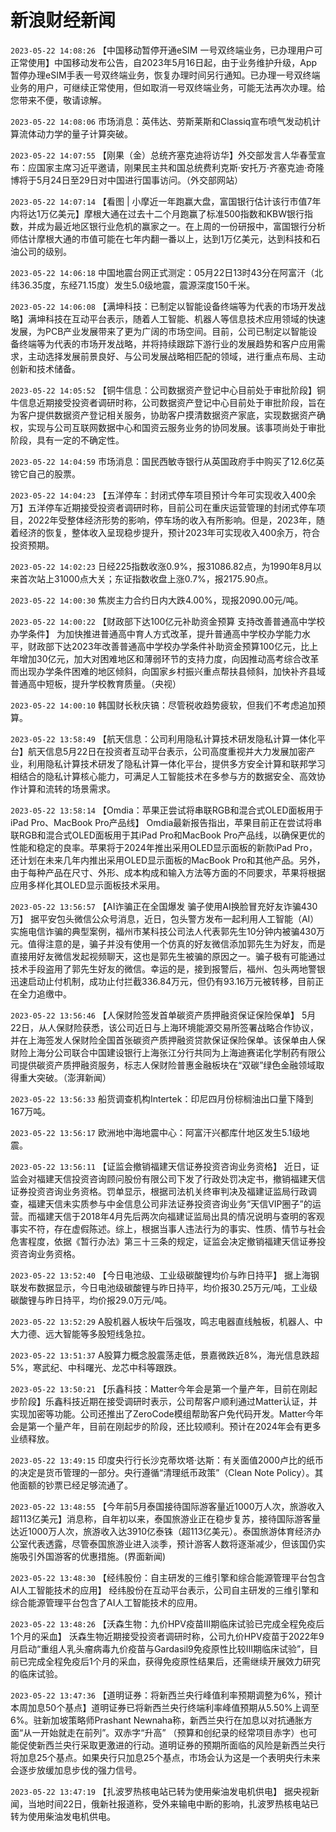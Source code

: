 # 新浪财经新闻
`2023-05-22 14:08:26` 【中国移动暂停开通eSIM 一号双终端业务，已办理用户可正常使用】中国移动发布公告，自2023年5月16日起，由于业务维护升级，App暂停办理eSIM手表一号双终端业务，恢复办理时间另行通知。已办理一号双终端业务的用户，可继续正常使用，但如取消一号双终端业务，可能无法再次办理。给您带来不便，敬请谅解。

`2023-05-22 14:08:06` 市场消息：英伟达、劳斯莱斯和Classiq宣布喷气发动机计算流体动力学的量子计算突破。

`2023-05-22 14:07:55` 【刚果（金）总统齐塞克迪将访华】外交部发言人华春莹宣布：应国家主席习近平邀请，刚果民主共和国总统费利克斯·安托万·齐塞克迪·奇隆博将于5月24日至29日对中国进行国事访问。（外交部网站）

`2023-05-22 14:07:14` 【看图 | 小摩近一年跑赢大盘，富国银行估计该行市值7年内将达1万亿美元】摩根大通在过去十二个月跑赢了标准500指数和KBW银行指数，并成为最近地区银行业危机的赢家之一。在上周的一份研报中，富国银行分析师估计摩根大通的市值可能在七年内翻一番以上，达到1万亿美元，达到科技和石油公司的级别。

`2023-05-22 14:06:18` 中国地震台网正式测定：05月22日13时43分在阿富汗（北纬36.35度，东经71.15度）发生5.0级地震，震源深度150千米。

`2023-05-22 14:06:08` 【满坤科技：已制定以智能设备终端等为代表的市场开发战略】满坤科技在互动平台表示，随着人工智能、机器人等信息技术应用领域的快速发展，为PCB产业发展带来了更为广阔的市场空间。目前，公司已制定以智能设备终端等为代表的市场开发战略，并将持续跟踪下游行业的发展趋势和客户应用需求，主动选择发展前景良好、与公司发展战略相匹配的领域，进行重点布局、主动创新和技术储备。

`2023-05-22 14:05:52` 【铜牛信息：公司数据资产登记中心目前处于审批阶段】铜牛信息近期接受投资者调研时称，公司数据资产登记中心目前处于审批阶段，旨在为客户提供数据资产登记相关服务，协助客户摸清数据资产家底，实现数据资产确权，实现与公司互联网数据中心和国资云服务业务的协同发展。该事项尚处于审批阶段，具有一定的不确定性。

`2023-05-22 14:04:59` 市场消息：国民西敏寺银行从英国政府手中购买了12.6亿英镑它自己的股票。

`2023-05-22 14:04:23` 【五洋停车：封闭式停车项目预计今年可实现收入400余万】五洋停车近期接受投资者调研时称，目前公司在重庆运营管理的封闭式停车项目，2022年受整体经济形势的影响，停车场的收入有所影响。但是，2023年，随着经济的恢复，整体收入呈现稳步提升，预计2023年可实现收入400余万，符合投资预期。

`2023-05-22 14:02:23` 日经225指数收涨0.9%，报31086.82点，为1990年8月以来首次站上31000点大关；东证指数收盘上涨0.7%，报2175.90点。

`2023-05-22 14:00:30` 焦炭主力合约日内大跌4.00%，现报2090.00元/吨。

`2023-05-22 14:00:22` 【财政部下达100亿元补助资金预算 支持改善普通高中学校办学条件】 为加快推进普通高中育人方式改革，提升普通高中学校办学能力水平，财政部下达2023年改善普通高中学校办学条件补助资金预算100亿元，比上年增加30亿元，加大对困难地区和薄弱环节的支持力度，向因推动高考综合改革而出现办学条件困难的地区倾斜，向国家乡村振兴重点帮扶县倾斜，加快补齐县域普通高中短板，提升学校教育质量。（央视）

`2023-05-22 14:00:10` 韩国财长秋庆镐：尽管税收趋势疲软，但我们不考虑追加预算。

`2023-05-22 13:58:49` 【航天信息：公司利用隐私计算技术研发隐私计算一体化平台】航天信息5月22日在投资者互动平台表示，公司高度重视并大力发展加密产业，利用隐私计算技术研发了隐私计算一体化平台，提供多方安全计算和联邦学习相结合的隐私计算核心能力，可满足人工智能技术在多参与方的数据安全、高效协作计算和流转的场景需求。

`2023-05-22 13:58:14` 【Omdia：苹果正尝试将串联RGB和混合式OLED面板用于iPad Pro、MacBook Pro产品线】 Omdia最新报告指出，苹果目前正在尝试将串联RGB和混合式OLED面板用于其iPad Pro和MacBook Pro产品线，以确保更优的性能和稳定的良率。苹果将于2024年推出采用OLED显示面板的新款iPad Pro，还计划在未来几年内推出采用OLED显示面板的MacBook Pro和其他产品。另外，由于每种产品在尺寸、外形、成本构成和输入方法等方面的不同要求，苹果将根据应用多样化其OLED显示面板技术采用。

`2023-05-22 13:56:57` 【AI诈骗正在全国爆发 骗子使用AI换脸冒充好友诈骗430万】 据平安包头微信公众号消息，近日，包头警方发布一起利用人工智能（AI）实施电信诈骗的典型案例，福州市某科技公司法人代表郭先生10分钟内被骗430万元。值得注意的是，骗子并没有使用一个仿真的好友微信添加郭先生为好友，而是直接用好友微信发起视频聊天，这也是郭先生被骗的原因之一。骗子极有可能通过技术手段盗用了郭先生好友的微信。幸运的是，接到报警后，福州、包头两地警银迅速启动止付机制，成功止付拦截336.84万元，但仍有93.16万元被转移，目前正在全力追缴中。

`2023-05-22 13:56:46` 【人保财险签发首单碳资产质押融资保证保险保单】 5月22日，从人保财险获悉，该公司近日与上海环境能源交易所签署战略合作协议，并在上海签发人保财险全国首张碳资产质押融资贷款保证保险保单。该保单由人保财险上海分公司联合中国建设银行上海张江分行共同为上海迪赛诺化学制药有限公司提供碳资产质押融资服务，标志人保财险普惠金融板块在“双碳”绿色金融领域取得重大突破。（澎湃新闻）

`2023-05-22 13:56:33` 船货调查机构Intertek：印尼四月份棕榈油出口量下降到167万吨。

`2023-05-22 13:56:17` 欧洲地中海地震中心：阿富汗兴都库什地区发生5.1级地震。

`2023-05-22 13:56:11` 【证监会撤销福建天信证券投资咨询业务资格】 近日，证监会对福建天信投资咨询顾问股份有限公司下发了行政处罚决定书，撤销福建天信证券投资咨询业务资格。罚单显示，根据司法机关终审判决及福建证监局行政调查，福建天信未实质参与中金信息公司非法证券投资咨询业务“天信VIP圈子”的运营。而福建天信于2018年4月先后两次向福建证监局出具的情况说明与查明的客观事实不符，存在虚假陈述。综上，根据当事人违法行为的事实、性质、情节与社会危害程度，依据《暂行办法》第三十三条的规定，证监会决定撤销福建天信证券投资咨询业务资格。

`2023-05-22 13:52:40` 【今日电池级、工业级碳酸锂均价与昨日持平】 据上海钢联发布数据显示，今日电池级碳酸锂与昨日持平，均价报30.25万元/吨，工业级碳酸锂与昨日持平，均价报29.0万元/吨。

`2023-05-22 13:52:29` A股机器人板块午后强攻，鸣志电器直线触板，机器人、中大力德、远大智能等多股短线急拉。

`2023-05-22 13:51:37` A股算力概念股震荡走低，景嘉微跌近8%，海光信息跌超5%，寒武纪、中科曙光、龙芯中科等跟跌。

`2023-05-22 13:50:21` 【乐鑫科技：Matter今年会是第一个量产年，目前在刚起步阶段】乐鑫科技近期在接受调研时表示，公司帮客户顺利通过Matter认证，并实现加密等功能。公司还推出了ZeroCode模组帮助客户免代码开发。Matter今年会是第一个量产年，目前在刚起步的阶段，还比较顺利。预计在2024年会有更多业绩释放。

`2023-05-22 13:49:15` 印度央行行长沙克蒂坎塔·达斯：有关面值2000卢比的纸币的决定是货币管理的一部分。央行遵循“清理纸币政策”（Clean Note Policy）。其他面额的钞票已经足够流通了。

`2023-05-22 13:48:55` 【今年前5月泰国接待国际游客量近1000万人次，旅游收入超113亿美元】消息称，自年初以来，泰国旅游业正在稳步复苏，接待国际游客量达近1000万人次，旅游收入达3910亿泰铢（超113亿美元）。泰国旅游体育经济办公室代表透露，尽管泰国旅游业进入淡季，预计游客人数将逐渐减少，但该国仍实施吸引外国游客的优惠措施。(界面新闻)

`2023-05-22 13:48:30` 【经纬股份：自主研发的三维引擎和综合能源管理平台包含AI人工智能技术的应用】 经纬股份在互动平台表示，公司自主研发的三维引擎和综合能源管理平台包含了AI人工智能技术的应用。

`2023-05-22 13:48:26` 【沃森生物：九价HPV疫苗Ⅲ期临床试验已完成全程免疫后1个月的采血】 沃森生物近期接受投资者调研时称，公司九价HPV疫苗于2022年9月启动“重组人乳头瘤病毒九价疫苗与Gardasil9免疫原性比较Ⅲ期临床试验”，目前已完成全程免疫后1个月的采血，获得免疫原性结果后，还需继续开展效力研究的临床试验。

`2023-05-22 13:47:36` 【道明证券：将新西兰央行峰值利率预期调整为6%，预计本周加息50个基点】道明证券已将新西兰央行终端利率峰值预期从5.50%上调至6%。驻新加坡策略师Prashant Newnaha称，新西兰央行在加息以对抗通胀方面“从一开始就走在前列”。双赤字“升高” （预算和创纪录的经常项目赤字）也可能促使新西兰央行采取更激进的行动。道明证券的预期所面临的风险是新西兰央行将加息25个基点。如果央行只加息25个基点，市场会认为这是一个表明央行未来会逐步放缓加息步伐的强力信号。

`2023-05-22 13:47:19` 【扎波罗热核电站已转为使用柴油发电机供电】 据央视新闻，当地时间22日，俄新社报道称，受外来输电中断的影响，扎波罗热核电站已转为使用柴油发电机供电。

